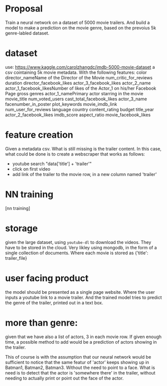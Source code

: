 # Proposal

Train a neural network on a dataset of 5000 movie trailers. And build a model to make a prediction on the movie genre, based on the prevoius 5k genre-labled dataset.

# dataset
use: https://www.kaggle.com/carolzhangdc/imdb-5000-movie-dataset
a csv cointaining 5k movie metadata. With the following features:
color
director_nameName of the Director of the Movie
num_critic_for_reviews
duration
director_facebook_likes
actor_3_facebook_likes
actor_2_name
actor_1_facebook_likesNumber of likes of the Actor_1 on his/her Facebook Page
gross
genres
actor_1_namePrimary actor starring in the movie
movie_title
num_voted_users
cast_total_facebook_likes
actor_3_name
facenumber_in_poster
plot_keywords
movie_imdb_link
num_user_for_reviews
language
country
content_rating
budget
title_year
actor_2_facebook_likes
imdb_score
aspect_ratio
movie_facebook_likes

# feature creation
Given a metadata csv. What is still missing is the trailer content.
In this case, what could be done is to create a webscraper that works as follows:

- youtube search "data['title'] + 'trailer'"
- click on first video
- add link of the trailer to the movie row, in a new column named 'trailer'

# NN training
 [nn training]
 
# storage
given the large dataset, using `youtube-dl` to download the videos. They have to be stored in the cloud.
Very likley using mongodb, in the form of a single collection of documents. Where each movie is stored as {'title': trailer_file}

# user facing product
the model should be presented as a single page website. Where the user inputs a youtube link to a movie trailer. And the trained model tries to predict the genre of the trailer, printed out in a text box.


# more than genre:
given that we have also a list of actors, 3 in each movie row. If given enough time, a possible method to add would be a prediction of actors showing in the trailer.

This of course is with the assumption that our neural network would be sufficient to notice that the same featur of 'actor' keeps showing up in Batman1, Batman2, Batman3. Without the need to point to a face. What is need is to detect that the actor is 'somewhere there' in the trailer, without needing to actually print or point out the face of the actor.
